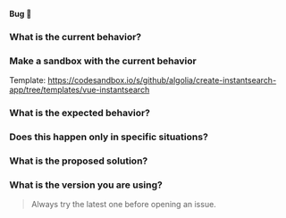 **Bug 🐞**

### What is the current behavior?

### Make a sandbox with the current behavior

Template: https://codesandbox.io/s/github/algolia/create-instantsearch-app/tree/templates/vue-instantsearch

### What is the expected behavior?

### Does this happen only in specific situations?

### What is the proposed solution?

### What is the version you are using?

> Always try the latest one before opening an issue.
